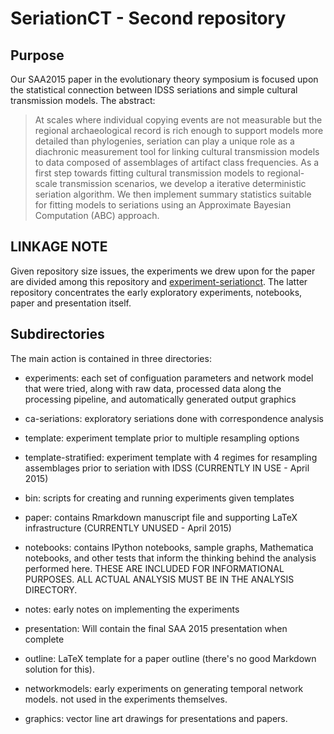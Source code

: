 SeriationCT - Second repository
==============================


## Purpose ##

Our SAA2015 paper in the evolutionary theory symposium is focused upon the statistical connection between IDSS seriations and simple cultural transmission models.  The abstract:

>At scales where individual copying events are not measurable but the regional archaeological record is rich enough to support models more detailed than phylogenies, seriation can play a unique role as a diachronic measurement tool for linking cultural transmission models to data composed of assemblages of artifact class frequencies. As a first step towards fitting cultural transmission models to regional-scale transmission scenarios, we develop a iterative deterministic seriation algorithm.  We then implement summary statistics suitable for fitting models to seriations using an Approximate Bayesian Computation (ABC) approach.

## LINKAGE NOTE ##

Given repository size issues, the experiments we drew upon for the paper are divided among this repository and [experiment-seriationct](https://github.com/mmadsen/experiment-seriationct).  The latter repository concentrates the early exploratory experiments, notebooks, paper and presentation itself.


## Subdirectories ##

The main action is contained in three directories:

* experiments:  each set of configuation parameters and network model that were tried, along with raw data, processed data along the processing pipeline, and automatically generated output graphics

* ca-seriations:  exploratory seriations done with correspondence analysis
* template:  experiment template prior to multiple resampling options
* template-stratified:  experiment template with 4 regimes for resampling assemblages prior to seriation with IDSS  (CURRENTLY IN USE - April 2015)
* bin:  scripts for creating and running experiments given templates
* paper:  contains Rmarkdown manuscript file and supporting LaTeX infrastructure  (CURRENTLY UNUSED - April 2015)
* notebooks:  contains IPython notebooks, sample graphs, Mathematica notebooks, and other tests that inform the thinking behind the analysis performed here.  THESE ARE INCLUDED FOR INFORMATIONAL PURPOSES.  ALL ACTUAL ANALYSIS MUST BE IN THE ANALYSIS DIRECTORY.
* notes:  early notes on implementing the experiments
* presentation:  Will contain the final SAA 2015 presentation when complete
* outline:  LaTeX template for a paper outline (there's no good Markdown solution for this).  
* networkmodels:  early experiments on generating temporal network models.  not used in the experiments themselves.
* graphics:  vector line art drawings for presentations and papers.




